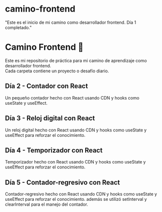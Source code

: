 # camino-frontend

"Este es el inicio de mi camino como desarrollador frontend. Día 1 completado."

# Camino Frontend 🚀

Este es mi repositorio de práctica para mi camino de aprendizaje como desarrollador frontend.  
Cada carpeta contiene un proyecto o desafío diario.

## Día 2 - Contador con React
Un pequeño contador hecho con React usando CDN y hooks como useState y useEffect.

## Día 3 - Reloj digital con React
Un reloj digital hecho con React usando CDN y hooks como useState y useEffect para reforzar el conocimiento.

## Día 4 - Temporizador con React
Temporizador hecho con React usando CDN y hooks como useState y useEffect para reforzar el conocimiento.

## Día 5 - Contador-regresivo con React

Contador-regresivo hecho con React usando CDN y hooks como useState y useEffect para reforzar el conocimiento.
además se utilizó setInterval y clearInterval para el manejo del contador.

